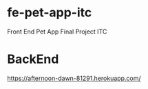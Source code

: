 # fe-pet-app-itc
Front End Pet App Final Project ITC


# BackEnd 
https://afternoon-dawn-81291.herokuapp.com/